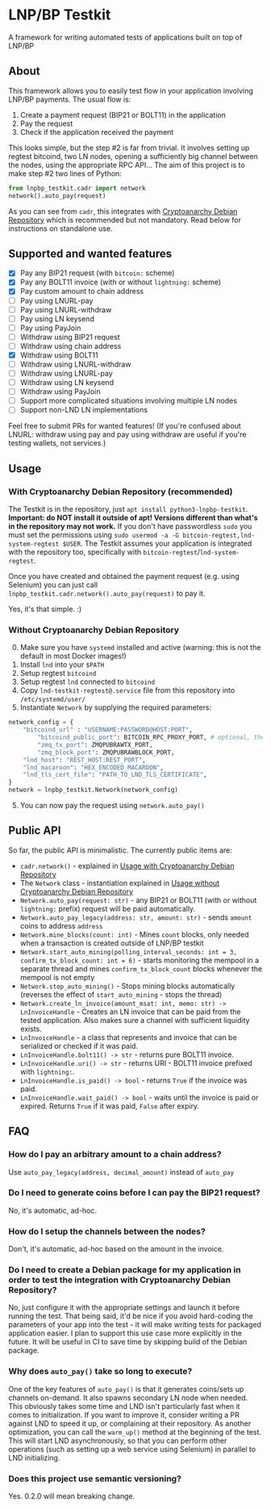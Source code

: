 # LNP/BP Testkit

A framework for writing automated tests of applications built on top of LNP/BP

## About

This framework allows you to easily test flow in your application involving LNP/BP payments.
The usual flow is:

1. Create a payment request (BIP21 or BOLT11) in the application
2. Pay the request
3. Check if the application received the payment

This looks simple, but the step #2 is far from trivial.
It involves setting up regtest bitcoind, two LN nodes, opening a sufficiently big channel between the nodes, using the appropriate RPC API...
The aim of this project is to make step #2 two lines of Python:

```python
from lnpbp_testkit.cadr import network
network().auto_pay(request)
```

As you can see from `cadr`, this integrates with [Cryptoanarchy Debian Repository](https://github.com/Kixunil/cryptoanarchy-deb-repo-builder) which is recommended but not mandatory.
Read below for instructions on standalone use.

## Supported and wanted features

- [x] Pay any BIP21 request (with `bitcoin:` scheme)
- [x] Pay any BOLT11 invoice (with or without `lightning:` scheme)
- [x] Pay custom amount to chain address
- [ ] Pay using LNURL-pay
- [ ] Pay using LNURL-withdraw
- [ ] Pay using LN keysend
- [ ] Pay using PayJoin
- [ ] Withdraw using BIP21 request
- [ ] Withdraw using chain address
- [x] Withdraw using BOLT11
- [ ] Withdraw using LNURL-withdraw
- [ ] Withdraw using LNURL-pay
- [ ] Withdraw using LN keysend
- [ ] Withdraw using PayJoin
- [ ] Support more complicated situations involving multiple LN nodes
- [ ] Support non-LND LN implementations

Feel free to submit PRs for wanted features!
(If you're confused about LNURL: withdraw using pay and pay using withdraw are useful if you're testing wallets, not services.)

## Usage 

### With Cryptoanarchy Debian Repository (recommended)

The Testkit is in the repository, just `apt install python3-lnpbp-testkit`.
**Important: do NOT install it outside of apt! Versions different than what's in the repository may not work.**
If you don't have passwordless `sudo` you must set the permissions using `sudo usermod -a -G bitcoin-regtest,lnd-system-regtest $USER`.
The Testkit assumes your application is integrated with the repository too,
specifically with `bitcoin-regtest`/`lnd-system-regtest`.

Once you have created and obtained the payment request (e.g. using Selenium) you can just call `lnpbp_testkit.cadr.network().auto_pay(request)` to pay it.

Yes, it's that simple. :)

### Without Cryptoanarchy Debian Repository

0. Make sure you have `systemd` installed and active (warning: this is not the default in most Docker images!)
1. Install `lnd` into your `$PATH`
2. Setup regtest `bitcoind`
3. Setup regtest `lnd` connected to `bitcoind`
4. Copy `lnd-testkit-regtest@.service` file from this repository into `/etc/systemd/user/`
5. Instantiate `Network` by supplying the required parameters:

```python
network_config = {
	"bitcoind_url" : "USERNAME:PASSWORD@HOST:PORT",
        "bitcoind_public_port": BITCOIN_RPC_PROXY_PORT, # optional, the port from bitcoind_url will be used if not present
        "zmq_tx_port": ZMQPUBRAWTX_PORT,
        "zmq_block_port": ZMQPUBRAWBLOCK_PORT,
	"lnd_host": "REST_HOST:REST_PORT",
	"lnd_macaroon": "HEX_ENCODED_MACAROON",
	"lnd_tls_cert_file": "PATH_TO_LND_TLS_CERTIFICATE",
}
network = lnpbp_testkit.Network(network_config)
```

5. You can now pay the request using `network.auto_pay()`

## Public API

So far, the public API is minimalistic. The currently public items are:

* `cadr.network()` - explained in [Usage with Cryptoanarchy Debian Repository](#with-cryptoanarchy-debian-repository-recommended)
* The `Network` class - instantiation explained in [Usage without Cryptoanarchy Debian Repository](#without-cryptoanarchy-debian-repository)
* `Network.auto_pay(request: str)` - any BIP21 or BOLT11 (with or without `lightning:` prefix) request will be paid automatically.
* `Network.auto_pay_legacy(address: str, amount: str)` - sends `amount` coins to address `address`
* `Network.mine_blocks(count: int)` - Mines `count` blocks, only needed when a transaction is created outside of LNP/BP testkit
* `Network.start_auto_mining(polling_interval_seconds: int = 3, confirm_tx_block_count: int = 6)` - starts monitoring the mempool in a separate thread
                                                                                                    and mines `confirm_tx_block_count` blocks
                                                                                                    whenever the mempool is not empty
* `Network.stop_auto_mining()` - Stops mining blocks automatically (reverses the effect of `start_auto_mining` - stops the thread)
* `Network.create_ln_invoice(amount_msat: int, memo: str) -> LnInvoiceHandle` - Creates an LN invoice that can be paid from the tested application.
                                                                                Also makes sure a channel with sufficient liquidity exists.
* `LnInvoiceHandle` - a class that represents and invoice that can be serialized or checked if it was paid.
* `LnInvoiceHandle.bolt11() -> str` - returns pure BOLT11 invoice.
* `LnInvoiceHandle.uri() -> str` - returns URI - BOLT11 invoice prefixed with `lightning:`.
* `LnInvoiceHandle.is_paid() -> bool` - returns `True` if the invoice was paid.
* `LnInvoiceHandle.wait_paid() -> bool` - waits until the invoice is paid or expired. Returns `True` if it was paid, `False` after expiry.

## FAQ

### How do I pay an arbitrary amount to a chain address?

Use `auto_pay_legacy(address, decimal_amount)` instead of `auto_pay`

### Do I need to generate coins before I can pay the BIP21 request?

No, it's automatic, ad-hoc.

### How do I setup the channels between the nodes?

Don't, it's automatic, ad-hoc based on the amount in the invoice.

### Do I need to create a Debian package for my application in order to test the integration with Cryptoanarchy Debian Repository?

No, just configure it with the appropriate settings and launch it before running the test.
That being said, it'd be nice if you avoid hard-coding the parameters of your app into the test - it will make writing tests for packaged application easier.
I plan to support this use case more explicitly in the future.
It will be useful in CI to save time by skipping build of the Debian package.

### Why does `auto_pay()` take so long to execute?

One of the key features of `auto_pay()` is that it generates coins/sets up channels on-demand.
It also spawns secondary LN node when needed.
This obviously takes some time and LND isn't particularly fast when it comes to initialization.
If you want to improve it, consider writing a PR against LND to speed it up, or complaining at their repository.
As another optimization, you can call the `warm_up()` method at the beginning of the test.
This will start LND asynchronously, so that you can perform other operations (such as setting up a web service using Selenium) in parallel to LND initializing.

### Does this project use semantic versioning?

Yes. 0.2.0 will mean breaking change.
